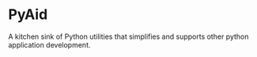 PyAid
=====

A kitchen sink of Python utilities that simplifies and supports other python application development.
